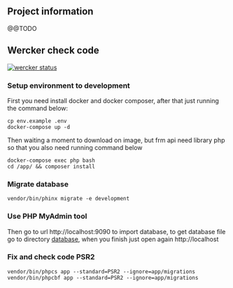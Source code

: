 ## Project information

@@TODO

## Wercker check code

[![wercker status](https://app.wercker.com/status/42b1ea647417f1e02844d7363ea34d23/m/ "wercker status")](https://app.wercker.com/project/byKey/42b1ea647417f1e02844d7363ea34d23)

### Setup environment to development

First you need install docker and docker composer, after that just running the command below:

```
cp env.example .env
docker-compose up -d 
```

Then waiting a moment to download on image, but frm api need 
library php so that you also need running command below

``` 
docker-compose exec php bash
cd /app/ && composer install
```

### Migrate database

```
vendor/bin/phinx migrate -e development

```
### Use PHP MyAdmin tool

Then go to url http://localhost:9090 to import database, to get database
file go to directory [database](./databases), when you finish just open again http://localhost


### Fix and check code PSR2

```
vendor/bin/phpcs app --standard=PSR2 --ignore=app/migrations
vendor/bin/phpcbf app --standard=PSR2 --ignore=app/migrations
```
